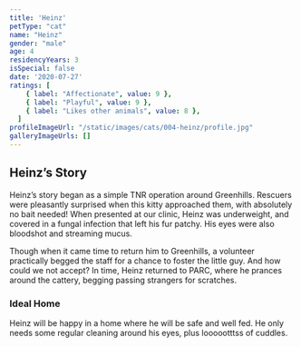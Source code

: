 ```yaml
---
title: 'Heinz'
petType: "cat"
name: "Heinz"
gender: "male"
age: 4
residencyYears: 3
isSpecial: false
date: '2020-07-27'
ratings: [
    { label: "Affectionate", value: 9 },
    { label: "Playful", value: 9 },
    { label: "Likes other animals", value: 8 },
  ]
profileImageUrl: "/static/images/cats/004-heinz/profile.jpg"
galleryImageUrls: []
---
```


## Heinz’s Story

Heinz’s story began as a simple TNR operation around Greenhills. Rescuers were pleasantly surprised when this kitty approached them, with absolutely no bait needed! When presented at our clinic, Heinz was underweight, and covered in a fungal infection that left his fur patchy. His eyes were also bloodshot and streaming mucus.

Though when it came time to return him to Greenhills, a volunteer practically begged the staff for a chance to foster the little guy. And how could we not accept? In time, Heinz returned to PARC, where he prances around the cattery, begging passing strangers for scratches.

### Ideal Home

Heinz will be happy in a home where he will be safe and well fed. He only needs some regular cleaning around his eyes, plus loooootttss of cuddles.